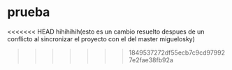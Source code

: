 # prueba
<<<<<<< HEAD
hihihihih(esto es un cambio resuelto despues de un conflicto al sincronizar el proyecto con el del master miguelosky)
>>>>>>> 1849537272df55ecb7c9cd979927e2fae38fb92a

